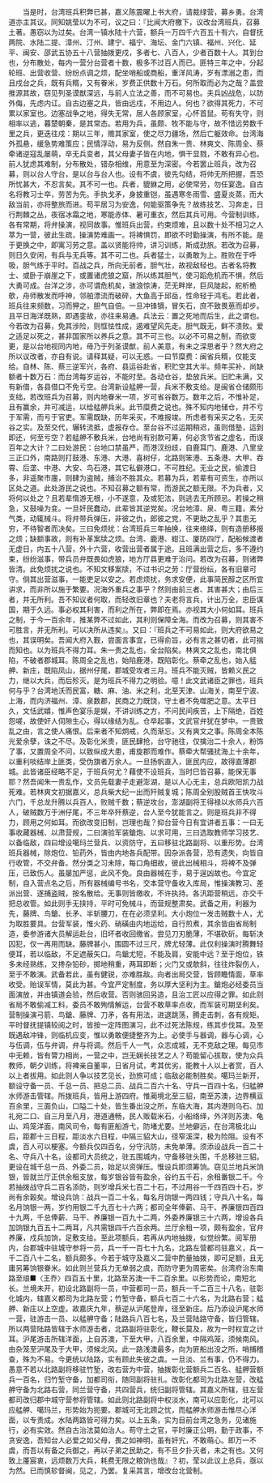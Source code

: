 <!-- { "loadSidebar": true } -->
　　当是时，台湾班兵积弊已甚，嘉义陈震曜上书大府，请裁绿营，募乡勇。台湾道亦主其议。同知姚莹以为不可，议之曰：『比闻大府檄下，议改台湾班兵，召募土著。愚窃以为过矣。台湾一镇水陆十六营，额兵一万四千六百五十有六，自督抚两院、水陆二提、漳州、汀州、建宁、福宁、海坛、金门六镇、福州、兴化、延平、闽安、邵武五协五十八营抽拨更戍，多者七、八百人，少者百数十人。其到台也，分布散处，每内一营分台营者十数，极多不过百人而已。匪特三年之中，分起轮班、出营收营、纷纷点调之烦，配坐哨船或商船，重洋风涛，岁有漂溺之患，而且戍台之兵，既有兵糈，又有眷米，岁费正供数十万石。何所取而必为之哉？盖尝推源其故，窃见列圣谟猷深远，与前人立法之善，而不可易也。夫兵凶战危，以防外侮，先虑内讧。自古边塞之兵，皆由远戍，不用边人。何也？欲得其死力，不可累以家室也。边塞战争之地，得失无常，居人各顾家室，心怀首鼠。苟有失守，则相率以逃，暮楚朝秦，是其常态。若用为兵，虽颇、牧不能与守，故不惜远劳数千里之兵，更迭往戍：期以三年，赡其家室，使之尽力疆场，然后亡躯效命。台湾海外孤悬，缓急势难策应；民情浮动，易为反侧。然自朱一贵、林爽文、陈周全、蔡牵诸逆寇乱屡萌，卒无兵变者，其父母妻子皆在内地，惧干显戮，不敢有异心也。前人犹虑其难制，分布散处，错杂相维，用意至为深密。今若罢止班兵，改为召募，则以台人守台，是以台与台人也。设有不虞，彼先勾结，将帅无所把握，吾恐所忧甚大，不忍言矣。其不可一也。兵者，貔貅之用，必使常劳，勿任宴逸。自古名将教习士卒，劳苦为先。手执戈矛，身披重铠，虽遇寒冬雨雪、盛夏炎蒸，而大敌当前，亦将整旅而进。苟平居习为安逸，何能驱策争先？故练技艺、习奔走，日行荆棘之丛，夜宿冰霜之地，寒能赤体、暑可重衣，然后其兵可用。今营制训练，各有常期，将弁操演，视同故事。惟班兵出营，约束烦难，且以数十处不相习之人萃为一营，彼此生疏，操演势难画一。将裨惧罚，即欲不时勤操演，有所不能。是于更换之中，即寓习劳之意。盖以贤能将帅，讲习训练，斯成劲旅。若改为召募，则日久安闲，有兵与无兵等。其不可二也。兵者猛士，以勇敢为上。胜败在于呼吸，胆气练于平时。百战之兵，所向无前者，胆气壮，故视敌轻也。古者名将教士、或卧于崩崖之下，或置诸虎狼之窟，所以练其胆气，使习蹈危机而不惧，然后大勇可成。台洋之涉，亦可谓危机矣，骇浪惊涛，茫无畔岸，巨风陡起，舵析桅欹，舟师散发而呼神，邻舶漂流而破碎，大鱼高于邱岳，性命轻于鸿毛。若此者，班兵往来频数，习而狎之，胆气自倍。一旦冲锋镝，冒矢石，庶不致畏葸而却步。且平日海洋既熟，即遇銮故，亦往来易通。兵法云：置之死地而后生，此之谓也。今若改为召募，免其涉险，则恇怯性成，遏难望风先走。胆气既无，鲜不溃败。爱之适足以死之，甚非国家所以养兵之意。其不可三也。以必不可易之制，而欲变更，是以台地视同内地，毋乃于列圣谟猷，前人美意，有未之深思者乎？然大府之所以议改者，亦自有说。请释其疑，可以无惑。一曰节糜费：闽省兵糈，仅能支给。自林、陈、蔡三逆军兴，各府、县运谷赴省，积贮空其大半。频年买补，尚缺额者十数万石：而台湾每岁运谷，不能时至。各动仓谷，垫放兵米。旧贮未满，又有新借，各县借口不免亏空。台湾新设艋舺一营，兵米不敷支给。是闽省仓储颇形支绌，若改班兵为召募，则内地眷米一项，岁可省谷数万。数年之后，不惟补足，且有赢余，并可减运，以给艋舺兵米。此节糜费之说也。殊不知内地储仓，并不亏于军需，而亏于官吏。军需既缺，历年采买，不难报竣。所虑者有采买之名，无买谷之实。及至交代，辗转流抵，虚报存仓。至台谷不过运期稍迟，虽则借塾，运到即还，何至亏空？若艋舺不敷兵米，台地尚有别款可筹，何必贪节省之虚名，而误百年之大计？二曰处游民：台地口禁虽严，而港汊纷歧，自鹿耳门、鹿港、八里坌三正口外，南路则打鼓港、东港、大港、喜树仔，北路则笨港、五条港、大甲、吞霄、后垄、中港、大安、鸟石港，其它私僻港口，不可胜纪。无业之民，偷渡日多，非遥聚市廛，则肆为盗贼，捕治不胜其众。若募为兵，若辈有可资生，亦所以区处之道。此处游民之说也。不知召募之额有常，而游民之额无限。不为兵者，又将何以处之？且若辈惰游无根，小不遂意，及或犯法，则逃去无所顾忌。若操之稍急，又鼓噪为变。一旦奸民蠢动，此辈皆其逆党矣。况台地漳、泉、粤三籍，素分气类，动辄械斗。将弁带兵弹压，非彼之仇，郎彼之党，不更助之乱乎？其患无穷，不待智者而决矣。三曰免烦扰：台湾班兵三年抽换，往来络绎，则有造册移报之烦；缺额事故，则有补革案牍之烦。台湾、鹿港、蚶江、厦防四厅，配船候渡者无虚日，内五十八营，外十六营，收营出营者属于途。且班满出营之后，多不遵约束，纷纷滋事，带兵员弁既畏如虎狼，地方厅县更难于治问。若改为召募，则诸弊皆清。此免烦扰之说也。不知文移案牍，不过书识之劳：厅营纷纭，各有旧章可守。倘其出营滋事，一能吏足以安之。若虑烦扰，务求安便，此事简民醇之区所宜讲求，而非所以施于繁要。况海外重兵之事乎？然则由前三者、其害甚大；由后三者，并无所利。吾不知议者何取，而轻改旧章也？夫老将言兵，计出万全，忠臣谋国，期于久远。事必权其利害，而利之所在，弊即在焉。亦视其大小何如耳。班兵之制，于今一百余年，推某弊不过如此，其利则保障全海。而改为召募，则其害不可胜言，并无所利。可以决所从违矣』。又曰：『班兵之不可易如此，则大府欲易之也，其误明矣。吾闻大府入觐，尝面言事宜，已得俞旨，必有言之甚切者，此可揣而知也。以为班兵不得力耳。朱一贵之乱也，全台陷矣。林爽文之乱也，南北俱陷，不破者郡城耳。陈周全之乱也，始陷鹿港，既陷彰化。蔡牵之乱也，始入艋舺、新庄，既陷凤山，据州仔尾，郡城受攻者三月。班兵不能灭贼，皆赖义民之力，继以大兵，而后殄灭。是为班兵不得力之明验。噫！此文武诸臣之罪也，班兵何与乎？台湾地沃而民富，糖、麻、油、米之利，北至天津、山海关，南至宁波、上海，而内济福州、漳、泉数郡，民商之力既饶，守土者不免噬肥之意。太平日久，文恬武嬉，惟声色宴乐是娱，不讲训练之方，不问民间疾苦，上下隔绝，百姓怨嗟，故使奸人伺隙生心，得以缘结为乱。仓卒起事，文武官弁犹在梦中。一贵致乱之由，言之使人痛恨。后来者不知炯戒，久而渐忘，又有爽文之事。陈周全本陈光爱余孽，诛之不尽。及彰化米贵，匪民肆抢，台守驰往，仅擒治二十余人，粉饰了事，又置周全不问，以致纵成大患，甫旋郡而难作。蔡牵大帮骚扰海上十余年，以重利啖结岸上匪类，受伪旗者万余人。一旦扬帆直入，匪民内应，故得直薄郡城。此皆诸臣经略不足，于班兵何尤？藉使不设班兵，当时巳皆召募，能保无事耶？然吾闻朱一贵乱作，文员先载妻子走避澎湖，是以人心无主，总兵欧阳凯力战死难。若林爽文初据嘉义，总兵柴大纪一出而歼贼复城；陈周全别股贼首王快攻斗六门，千总龙升腾以兵百人，败贼千数；蔡逆攻台，澎湖副将王得禄以水师兵六百人，破贼数万于洲仔尾，不三年卒歼蔡逆，台人至今犹能言之。则是班兵非不得力，顾用之何如耳。而欲改变旧制，岂理也哉？抑台营今日有宜讲者五事：一曰无事收藏器械、以肃营规，二曰演验军装鎗炮、以求可用，三曰选取教师学习技艺、以备临敌，四曰增设噶玛兰营兵、以资防守，五曰移驻北路副将、以重形势。台湾班兵器械，除炮位、铅药外，皆由内地各兵配带。因杂派各营，恐有遗失，向皆自行收管，不交弁备。然分类之习未除，每口角细故，彼此出械相斗，将裨不及弹压，已致伤人。虽屡加严惩，此风不免。良由器械在手，易于逞凶故也。今宜定制，自入营点名之后，所有器械编号书名，交本营守备收入库局，惟操演教习、差派出营、逐捕盗贼，按名散给。无事则皆缴收，不许执持。各汛距营稍远，亦交千把总收管。如此则手无挟持，平时可免械斗，而营规整肃矣。武备之用，利器为先，藤牌、鸟鎗、长矛、半斩腰刀，在在必须坚利。大小炮位一发击贼数十人，尤为取胜要具。台营军装，惟火药、硝磺由内地运给，自行煎煮，其余皆由省局制造，委参游诸大员解运赴台，旧坏者收回缴省。尝见刀刃脆薄，不堪砍斫。每斩决囚犯，仅一再用而缺。藤牌甚小，围圆不过三尺，牌尤轻薄。此仅利操演时腾舞轻便耳，若以临敌，不足遮蔽矢口。鸟鎗尤短，不能及肩，安能中远？至于炮位，铁多未经熟练，又搀杂铅砂，掷地稍重，两耳即断；火门又或欹斜，往往炸裂伤人，至于不敢演。武备若此，虽有健锐，亦难胜敌。向者出局交营，皆顾瞻情面，草率收受。贻误军情，莫此为甚。今宜严定制度，务以厚大坚利为主。鎗炮必经委员当面演放，并由镇道会验，然后收营。否则骇回另造，且治工匠以应得之罪。如此则省局不敢偷减工料，委员不敢殉情解运，台营不敢草率点收，而军装可期坚利矣。营制操演弓箭、鸟鎗、藤牌、刀矛，各有用法，进退跳荡，腾走击刺，各有规矩。平时督抚提镇较阅之时，皆按一定阵图演习，此不过死法陈规，练其步伐耳。及至既遇敌冲锋，则临机应变，惟以勇敢便捷整齐为上。必使手与器调，器与心调，心与伍调，伍与弁调，弁与将调。然后千人一气，众志成城，无不克敌之理。每见市中无赖，皆有膂力相尚，一营之中，岂无娴长技艺之人？苟能留心拔取，使为众兵教师，朝夕训练，将裨亲自董率，日省月试，考其优劣，能教十人以上者赏，百人以上者拔用。如此则人争以技艺见长，劲旅可成；临敌必能制胜矣。噶玛兰新开，额设守备一员、千总一员、把总二员、战兵二百六十名、守兵一百四十名，归艋舺水师游击管辖。所拨班兵，皆用上游四府。惟蔺境北至三貂，南至苏澳，边界横亘百余里，三面负山，口隘二十处，皆生番出没之所，东临大海，其内港则乌石、加礼宛二口、自三月至八月，港道通畅，民人贩载米石，小船络绎，外洋则苏澳、龟山、鸡笼洋面，南风司令，每有匪船游弋，防堵尤要。兰地僻远，在台湾极北山后，距郡十三日程，距淡水六日程，中隔三貂大山，径窄溪深，极为险阻。设有不虞，百人可以梗塞。今额兵仅四百名，分守汛防，未免单薄。须添设战兵一百二十名、守兵八十名，设都司大员统之，驻五围城内，守备移驻头围，千总移驻三貂。更设在城千总一员、外委二员，始足以资弹压。惟设兵即须筹饷。窃见兰地兵米饷银，皆就兰厅正供余租支放，每岁银谷皆有盈余，谷约五千石，余租番银二千。今若抽拨战守兵二百名添防，则岁增兵米七百二十石，不过用谷一千四百四十石，岁尚有余榖矣。增设兵饷：战兵一百二十名，每名月饷银一两四钱；守兵八十名，每名月饷银一两，岁约用银二千九百七十六两；都司全年俸薪、马干、养廉银四百四十九两，千总俸薪、马干、养廉银一百九十二两，外委养廉银三十六两，增设各兵加饷银九百五十二两耳，凡共需银四千六百余两。兰厅余租一项，颇有盈余，官弁养廉，戍兵加饷，足敷支给。至此项额兵，若再从内地抽拨，似觉纷繁。阅军册内，台郡城中驻城守参将一员，兵一千一百七十九名，北路左营都司驻嘉义，兵一千二百八十二名，额兵颇多。今若于城守及嘉义二营中酌量抽拨，即可足额，且无庸另筹饷银眷米。如此则兰营兵力无单弱之虞，而防守更为周密矣。台湾府治东南路至琅■〈王乔〉四百五十里，北路至苏澳一千二百余里。以形势而论，南短北长。兰境未开，初设北路副将一员，中营都司一员，额兵一千二百三十八名，驻彰化城内，辖嘉义都司为北路左营；竹堑守备，额兵七百二十六名，为北路右营；艋舺、新庄以上空虚。故嘉庆九年，蔡逆从沪尾登岸，径至新庄。后乃添设沪尾水师一营，驻游击一员、以艋舺守备；陆路兵八百七名，及兰营陆路守备，皆归管辖。所以两营陆路皆辖于水师游击者，北路副将驻彰化，鞭长莫及，故为一时权宜之计耳。沪尾游击所辖洋面，上自苏澳，下至大甲，八百余里，中隔鸡笼，须候南风。由杂笼至沪尾及于大甲，须候北风。此一路浅澳最多，向为匪船出没之所，哨捕稽查，殊为不易。今更统以陆路，实有顾此失彼之虞。一旦淡、兰有事，仍不得力。愚意不若以北路副将移驻竹堑，改右营为中营，抽拨彰化营额兵二百名、艋舺营额兵一百名，归竹堑守备，加都司衔，随同副将驻扎。改彰化都司为北路左营，改艋舺守备为北路右营，同兰营守备，共四营兵，统归副将管辖。其嘉义所辖，驻左营都司改归郡中城守营参将管辖。如此则北路副将中权淡水，南可以应彰化，北可以应艋舺、噶玛兰，形势始为扼要。郡城可无北顾之忧，而艋舺水师游击惟尽心洋面，以专责成。水陆两路皆可得力矣。以上五条，实为目前台湾之急务，见诸施行，必有实效。然自古治法莫如治人。苟守土之官，平时廉正公明，勤于政事，不贪安逸，吾知台人必爱之如父母，畏之如神明，虽有奸宄，不敢萌心。即万一不虞，而吾以有备之兵御之，再以子弟之民助之，有不旦夕扑灭者，未之有也。又何致上厪宸衷，远烦数万大兵，耗费无限之粮饷也哉』？初，莹以此议上总兵，亟以为然。已而慎轸督闽，见之，乃罢。复采其言，增改台北营制。
